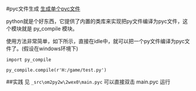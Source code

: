 #pyc文件生成
[生成单个pyc文件](http://blog.csdn.net/sislcb/article/details/4002414)

python就是个好东西，它提供了内置的类库来实现把py文件编译为pyc文件，这个模块就是 py_compile 模块。

使用方法非常简单，如下所示，直接在idle中，就可以把一个py文件编译为pyc文件了。(假设在windows环境下)


```
import py_compile

py_compile.compile(r'H:/game/test.py')
```

##实践
见 `_src\om2py2w\2wex0\main.pyc`
可以直接双击 main.pyc 运行 